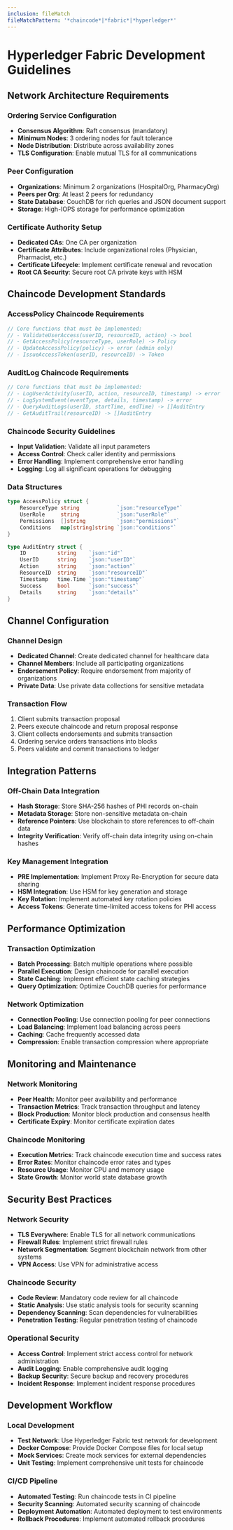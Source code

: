 ```yaml
---
inclusion: fileMatch
fileMatchPattern: '*chaincode*|*fabric*|*hyperledger*'
---
```


# Hyperledger Fabric Development Guidelines

## Network Architecture Requirements

### Ordering Service Configuration
- **Consensus Algorithm**: Raft consensus (mandatory)
- **Minimum Nodes**: 3 ordering nodes for fault tolerance
- **Node Distribution**: Distribute across availability zones
- **TLS Configuration**: Enable mutual TLS for all communications

### Peer Configuration
- **Organizations**: Minimum 2 organizations (HospitalOrg, PharmacyOrg)
- **Peers per Org**: At least 2 peers for redundancy
- **State Database**: CouchDB for rich queries and JSON document support
- **Storage**: High-IOPS storage for performance optimization

### Certificate Authority Setup
- **Dedicated CAs**: One CA per organization
- **Certificate Attributes**: Include organizational roles (Physician, Pharmacist, etc.)
- **Certificate Lifecycle**: Implement certificate renewal and revocation
- **Root CA Security**: Secure root CA private keys with HSM

## Chaincode Development Standards

### AccessPolicy Chaincode Requirements
```go
// Core functions that must be implemented:
// - ValidateUserAccess(userID, resourceID, action) -> bool
// - GetAccessPolicy(resourceType, userRole) -> Policy
// - UpdateAccessPolicy(policy) -> error (admin only)
// - IssueAccessToken(userID, resourceID) -> Token
```

### AuditLog Chaincode Requirements
```go
// Core functions that must be implemented:
// - LogUserActivity(userID, action, resourceID, timestamp) -> error
// - LogSystemEvent(eventType, details, timestamp) -> error
// - QueryAuditLogs(userID, startTime, endTime) -> []AuditEntry
// - GetAuditTrail(resourceID) -> []AuditEntry
```

### Chaincode Security Guidelines
- **Input Validation**: Validate all input parameters
- **Access Control**: Check caller identity and permissions
- **Error Handling**: Implement comprehensive error handling
- **Logging**: Log all significant operations for debugging

### Data Structures
```go
type AccessPolicy struct {
    ResourceType string            `json:"resourceType"`
    UserRole     string            `json:"userRole"`
    Permissions  []string          `json:"permissions"`
    Conditions   map[string]string `json:"conditions"`
}

type AuditEntry struct {
    ID          string    `json:"id"`
    UserID      string    `json:"userID"`
    Action      string    `json:"action"`
    ResourceID  string    `json:"resourceID"`
    Timestamp   time.Time `json:"timestamp"`
    Success     bool      `json:"success"`
    Details     string    `json:"details"`
}
```

## Channel Configuration

### Channel Design
- **Dedicated Channel**: Create dedicated channel for healthcare data
- **Channel Members**: Include all participating organizations
- **Endorsement Policy**: Require endorsement from majority of organizations
- **Private Data**: Use private data collections for sensitive metadata

### Transaction Flow
1. Client submits transaction proposal
2. Peers execute chaincode and return proposal response
3. Client collects endorsements and submits transaction
4. Ordering service orders transactions into blocks
5. Peers validate and commit transactions to ledger

## Integration Patterns

### Off-Chain Data Integration
- **Hash Storage**: Store SHA-256 hashes of PHI records on-chain
- **Metadata Storage**: Store non-sensitive metadata on-chain
- **Reference Pointers**: Use blockchain to store references to off-chain data
- **Integrity Verification**: Verify off-chain data integrity using on-chain hashes

### Key Management Integration
- **PRE Implementation**: Implement Proxy Re-Encryption for secure data sharing
- **HSM Integration**: Use HSM for key generation and storage
- **Key Rotation**: Implement automated key rotation policies
- **Access Tokens**: Generate time-limited access tokens for PHI access

## Performance Optimization

### Transaction Optimization
- **Batch Processing**: Batch multiple operations where possible
- **Parallel Execution**: Design chaincode for parallel execution
- **State Caching**: Implement efficient state caching strategies
- **Query Optimization**: Optimize CouchDB queries for performance

### Network Optimization
- **Connection Pooling**: Use connection pooling for peer connections
- **Load Balancing**: Implement load balancing across peers
- **Caching**: Cache frequently accessed data
- **Compression**: Enable transaction compression where appropriate

## Monitoring and Maintenance

### Network Monitoring
- **Peer Health**: Monitor peer availability and performance
- **Transaction Metrics**: Track transaction throughput and latency
- **Block Production**: Monitor block production and consensus health
- **Certificate Expiry**: Monitor certificate expiration dates

### Chaincode Monitoring
- **Execution Metrics**: Track chaincode execution time and success rates
- **Error Rates**: Monitor chaincode error rates and types
- **Resource Usage**: Monitor CPU and memory usage
- **State Growth**: Monitor world state database growth

## Security Best Practices

### Network Security
- **TLS Everywhere**: Enable TLS for all network communications
- **Firewall Rules**: Implement strict firewall rules
- **Network Segmentation**: Segment blockchain network from other systems
- **VPN Access**: Use VPN for administrative access

### Chaincode Security
- **Code Review**: Mandatory code review for all chaincode
- **Static Analysis**: Use static analysis tools for security scanning
- **Dependency Scanning**: Scan dependencies for vulnerabilities
- **Penetration Testing**: Regular penetration testing of chaincode

### Operational Security
- **Access Control**: Implement strict access control for network administration
- **Audit Logging**: Enable comprehensive audit logging
- **Backup Security**: Secure backup and recovery procedures
- **Incident Response**: Implement incident response procedures

## Development Workflow

### Local Development
- **Test Network**: Use Hyperledger Fabric test network for development
- **Docker Compose**: Provide Docker Compose files for local setup
- **Mock Services**: Create mock services for external dependencies
- **Unit Testing**: Implement comprehensive unit tests for chaincode

### CI/CD Pipeline
- **Automated Testing**: Run chaincode tests in CI pipeline
- **Security Scanning**: Automated security scanning of chaincode
- **Deployment Automation**: Automated deployment to test environments
- **Rollback Procedures**: Implement automated rollback procedures